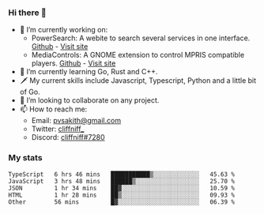 ### Hi there 👋

- 🔭 I’m currently working on:
    - PowerSearch: A webite to search several services in one interface. [Github](https://github.com/cliffniff/power-search) - [Visit site](https://powersearch.vercel.app/)
    - MediaControls: A GNOME extension to control MPRIS compatible players. [Github](https://github.com/cliffniff/MediaControls) - [Visit site](https://extensions.gnome.org/extension/4470/media-controls/)
- 🌱 I’m currently learning Go, Rust and C++.
- 🗡️ My current skills include Javascript, Typescript, Python and a little bit of Go.
- 👯 I’m looking to collaborate on any project.
- 📫 How to reach me: 
    - Email: <pvsakith@gmail.com>
    - Twitter: [cliffniff_](https://twitter.com/cliffniff_)
    - Discord: [cliffniff#7280](https://discordapp.com/users/828133369950240771)

### My stats

<!--START_SECTION:waka-->
```text
TypeScript   6 hrs 46 mins   ███████████▒░░░░░░░░░░░░░   45.63 % 
JavaScript   3 hrs 48 mins   ██████▒░░░░░░░░░░░░░░░░░░   25.70 % 
JSON         1 hr 34 mins    ██▓░░░░░░░░░░░░░░░░░░░░░░   10.59 % 
HTML         1 hr 28 mins    ██▒░░░░░░░░░░░░░░░░░░░░░░   09.93 % 
Other        56 mins         █▓░░░░░░░░░░░░░░░░░░░░░░░   06.39 % 
```
<!--END_SECTION:waka-->
